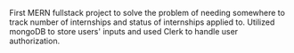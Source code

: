 First MERN fullstack project to solve the problem of needing somewhere to track number of internships and status of internships applied to. Utilized mongoDB to store users' inputs and used Clerk to handle user authorization. 
